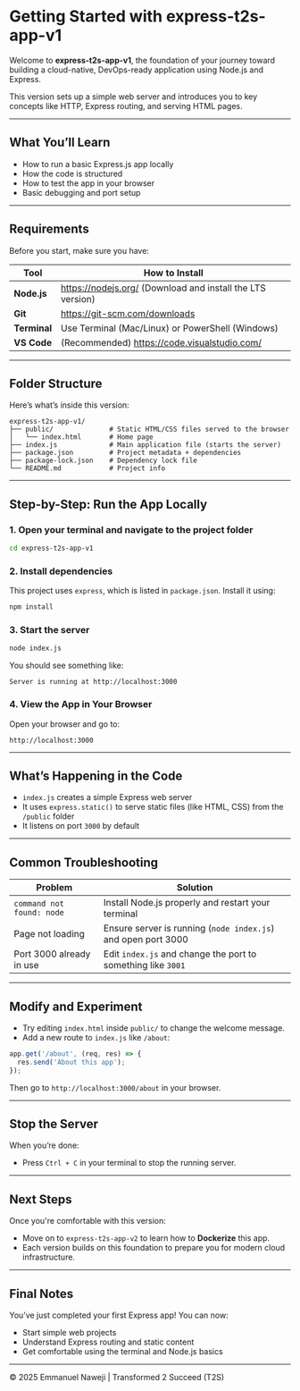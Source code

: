 # Getting Started with express-t2s-app-v1

Welcome to **express-t2s-app-v1**, the foundation of your journey toward building a cloud-native, DevOps-ready application using Node.js and Express.

This version sets up a simple web server and introduces you to key concepts like HTTP, Express routing, and serving HTML pages.

---

## What You’ll Learn

- How to run a basic Express.js app locally  
- How the code is structured  
- How to test the app in your browser  
- Basic debugging and port setup

---

## Requirements

Before you start, make sure you have:

| Tool          | How to Install                                                  |
|---------------|-----------------------------------------------------------------|
| **Node.js**   | https://nodejs.org/ (Download and install the LTS version)      |
| **Git**       | https://git-scm.com/downloads                                   |
| **Terminal**  | Use Terminal (Mac/Linux) or PowerShell (Windows)                |
| **VS Code**   | (Recommended) https://code.visualstudio.com/                    |

---

## Folder Structure

Here’s what’s inside this version:

```
express-t2s-app-v1/
├── public/              # Static HTML/CSS files served to the browser
│   └── index.html       # Home page
├── index.js             # Main application file (starts the server)
├── package.json         # Project metadata + dependencies
├── package-lock.json    # Dependency lock file
└── README.md            # Project info
```

---

## Step-by-Step: Run the App Locally

### 1. Open your terminal and navigate to the project folder

```bash
cd express-t2s-app-v1
```

### 2. Install dependencies

This project uses `express`, which is listed in `package.json`. Install it using:

```bash
npm install
```

### 3. Start the server

```bash
node index.js
```

You should see something like:

```
Server is running at http://localhost:3000
```

### 4. View the App in Your Browser

Open your browser and go to:

```
http://localhost:3000
```

---

## What’s Happening in the Code

- `index.js` creates a simple Express web server
- It uses `express.static()` to serve static files (like HTML, CSS) from the `/public` folder
- It listens on port `3000` by default

---

## Common Troubleshooting

| Problem                             | Solution                                                      |
|-------------------------------------|---------------------------------------------------------------|
| `command not found: node`           | Install Node.js properly and restart your terminal            |
| Page not loading                    | Ensure server is running (`node index.js`) and open port 3000 |
| Port 3000 already in use            | Edit `index.js` and change the port to something like `3001`  |

---

## Modify and Experiment

- Try editing `index.html` inside `public/` to change the welcome message.
- Add a new route to `index.js` like `/about`:

```js
app.get('/about', (req, res) => {
  res.send('About this app');
});
```

Then go to `http://localhost:3000/about` in your browser.

---

## Stop the Server

When you’re done:

- Press `Ctrl + C` in your terminal to stop the running server.

---

## Next Steps

Once you're comfortable with this version:

- Move on to `express-t2s-app-v2` to learn how to **Dockerize** this app.
- Each version builds on this foundation to prepare you for modern cloud infrastructure.

---

## Final Notes

You’ve just completed your first Express app! You can now:

- Start simple web projects
- Understand Express routing and static content
- Get comfortable using the terminal and Node.js basics

---

© 2025 Emmanuel Naweji | Transformed 2 Succeed (T2S)
